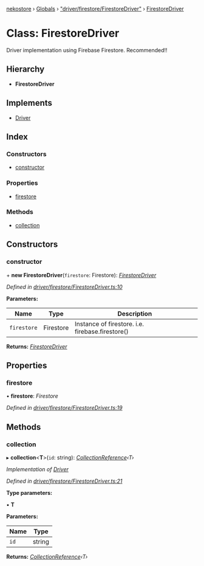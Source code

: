 [nekostore](../README.md) › [Globals](../globals.md) › ["driver/firestore/FirestoreDriver"](../modules/_driver_firestore_firestoredriver_.md) › [FirestoreDriver](_driver_firestore_firestoredriver_.firestoredriver.md)

# Class: FirestoreDriver

Driver implementation using Firebase Firestore. Recommended!!

## Hierarchy

* **FirestoreDriver**

## Implements

* [Driver](../interfaces/_driver_.driver.md)

## Index

### Constructors

* [constructor](_driver_firestore_firestoredriver_.firestoredriver.md#constructor)

### Properties

* [firestore](_driver_firestore_firestoredriver_.firestoredriver.md#firestore)

### Methods

* [collection](_driver_firestore_firestoredriver_.firestoredriver.md#collection)

## Constructors

###  constructor

\+ **new FirestoreDriver**(`firestore`: Firestore): *[FirestoreDriver](_driver_firestore_firestoredriver_.firestoredriver.md)*

*Defined in [driver/firestore/FirestoreDriver.ts:10](https://github.com/esnya/nekostore/blob/4486881/src/driver/firestore/FirestoreDriver.ts#L10)*

**Parameters:**

Name | Type | Description |
------ | ------ | ------ |
`firestore` | Firestore | Instance of firestore. i.e. firebase.firestore()  |

**Returns:** *[FirestoreDriver](_driver_firestore_firestoredriver_.firestoredriver.md)*

## Properties

###  firestore

• **firestore**: *Firestore*

*Defined in [driver/firestore/FirestoreDriver.ts:19](https://github.com/esnya/nekostore/blob/4486881/src/driver/firestore/FirestoreDriver.ts#L19)*

## Methods

###  collection

▸ **collection**<**T**>(`id`: string): *[CollectionReference](../interfaces/_collectionreference_.collectionreference.md)‹T›*

*Implementation of [Driver](../interfaces/_driver_.driver.md)*

*Defined in [driver/firestore/FirestoreDriver.ts:21](https://github.com/esnya/nekostore/blob/4486881/src/driver/firestore/FirestoreDriver.ts#L21)*

**Type parameters:**

▪ **T**

**Parameters:**

Name | Type |
------ | ------ |
`id` | string |

**Returns:** *[CollectionReference](../interfaces/_collectionreference_.collectionreference.md)‹T›*
